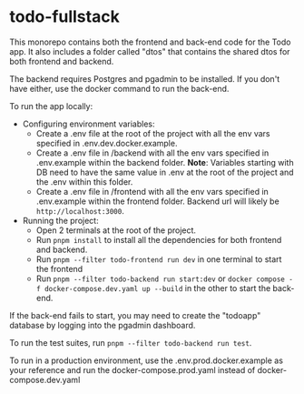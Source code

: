 # todo-fullstack

This monorepo contains both the frontend and back-end code for the Todo app.
It also includes a folder called "dtos" that contains the shared dtos for both frontend and backend.

The backend requires Postgres and pgadmin to be installed. If you don't have either, use the docker command to run the back-end.

To run the app locally:

- Configuring environment variables:
  - Create a .env file at the root of the project with all the env vars specified in .env.dev.docker.example.
  - Create a .env file in /backend with all the env vars specified in .env.example within the backend folder. **Note**: Variables starting with DB need to have the same value in .env at the root of the project and the .env within this folder.
  - Create a .env file in /frontend with all the env vars specified in .env.example within the frontend folder. Backend url will likely be `http://localhost:3000`.
- Running the project:
  - Open 2 terminals at the root of the project.
  - Run `pnpm install` to install all the dependencies for both frontend and backend.
  - Run `pnpm --filter todo-frontend run dev` in one terminal to start the frontend
  - Run `pnpm --filter todo-backend run start:dev` or `docker compose -f docker-compose.dev.yaml up --build` in the other to start the back-end.

If the back-end fails to start, you may need to create the "todoapp" database by logging into the pgadmin dashboard.

To run the test suites, run `pnpm --filter todo-backend run test`.

To run in a production environment, use the .env.prod.docker.example as your reference and run the docker-compose.prod.yaml instead of docker-compose.dev.yaml
